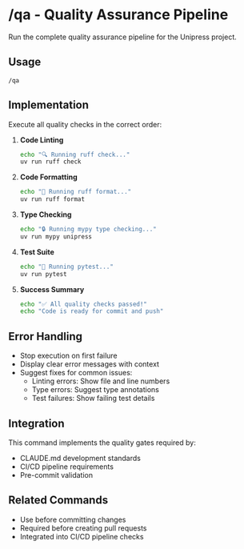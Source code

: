 # /qa - Quality Assurance Pipeline

Run the complete quality assurance pipeline for the Unipress project.

## Usage

```
/qa
```

## Implementation

Execute all quality checks in the correct order:

1. **Code Linting**
   ```bash
   echo "🔍 Running ruff check..."
   uv run ruff check
   ```

2. **Code Formatting**
   ```bash
   echo "💄 Running ruff format..."
   uv run ruff format
   ```

3. **Type Checking**
   ```bash
   echo "🔒 Running mypy type checking..."
   uv run mypy unipress
   ```

4. **Test Suite**
   ```bash
   echo "🧪 Running pytest..."
   uv run pytest
   ```

5. **Success Summary**
   ```bash
   echo "✅ All quality checks passed!"
   echo "Code is ready for commit and push"
   ```

## Error Handling

- Stop execution on first failure
- Display clear error messages with context
- Suggest fixes for common issues:
  - Linting errors: Show file and line numbers
  - Type errors: Suggest type annotations
  - Test failures: Show failing test details

## Integration

This command implements the quality gates required by:
- CLAUDE.md development standards
- CI/CD pipeline requirements
- Pre-commit validation

## Related Commands

- Use before committing changes
- Required before creating pull requests
- Integrated into CI/CD pipeline checks